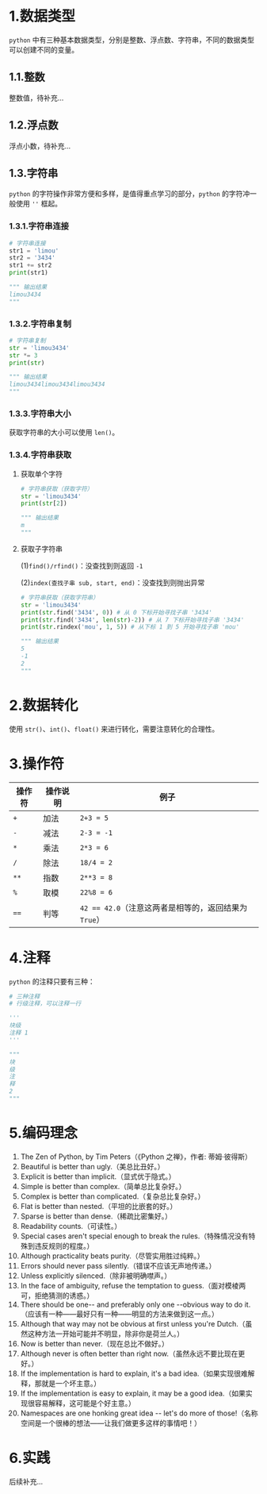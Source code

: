 # 1.数据类型

`python` 中有三种基本数据类型，分别是整数、浮点数、字符串，不同的数据类型可以创建不同的变量。

## 1.1.整数

整数值，待补充...

## 1.2.浮点数

浮点小数，待补充...

## 1.3.字符串

`python` 的字符操作非常方便和多样，是值得重点学习的部分，`python` 的字符冲一般使用 `''` 框起。

### 1.3.1.字符串连接

```python
# 字符串连接
str1 = 'limou'
str2 = '3434'
str1 += str2
print(str1)

""" 输出结果
limou3434
"""
```

### 1.3.2.字符串复制

```python
# 字符串复制
str = 'limou3434'
str *= 3
print(str)

""" 输出结果
limou3434limou3434limou3434
"""
```

### 1.3.3.字符串大小

获取字符串的大小可以使用 `len()`。

### 1.3.4.字符串获取

1.   获取单个字符

     ```python
     # 字符串获取（获取字符）
     str = 'limou3434'
     print(str[2])
     
     """ 输出结果
     m
     """
     ```

2.   获取子字符串

     (1)`find()/rfind()`：没查找到则返回 `-1`

     (2)`index(查找子串 sub, start, end)`：没查找到则抛出异常

     ```python
     # 字符串获取（获取字符串）
     str = 'limou3434'
     print(str.find('3434', 0)) # 从 0 下标开始寻找子串 '3434'
     print(str.find('3434', len(str)-2)) # 从 7 下标开始寻找子串 '3434'
     print(str.rindex('mou', 1, 5)) # 从下标 1 到 5 开始寻找子串 'mou'
     
     """ 输出结果
     5
     -1
     2
     """
     ```

# 2.数据转化

使用 `str()`、`int()`、`float()` 来进行转化，需要注意转化的合理性。

# 3.操作符

| 操作符 | 操作说明 | 例子                                                  |
| ------ | -------- | ----------------------------------------------------- |
| `+`    | 加法     | `2+3 = 5`                                             |
| `-`    | 减法     | `2-3 = -1`                                            |
| `*`    | 乘法     | `2*3 = 6`                                             |
| `/`    | 除法     | `18/4 = 2`                                            |
| `**`   | 指数     | `2**3 = 8`                                            |
| `%`    | 取模     | `22%8 = 6`                                            |
| `==`   | 判等     | `42 == 42.0`（注意这两者是相等的，返回结果为 `True`） |

# 4.注释

`python` 的注释只要有三种：

```python
# 三种注释
# 行级注释，可以注释一行

'''
块级
注释 1
'''

"""
块
级
注
释
2
"""
```

# 5.编码理念

1.   The Zen of Python, by Tim Peters（《Python 之禅》，作者: 蒂姆·彼得斯）
2.   Beautiful is better than ugly.（美总比丑好。）
3.   Explicit is better than implicit.（显式优于隐式。）
4.   Simple is better than complex.（简单总比复杂好。）
5.   Complex is better than complicated.（复杂总比复杂好。）
6.   Flat is better than nested.（平坦的比嵌套的好。）
7.   Sparse is better than dense.（稀疏比密集好。）
8.   Readability counts.（可读性。）
9.   Special cases aren't special enough to break the rules.（特殊情况没有特殊到违反规则的程度。）
10.   Although practicality beats purity.（尽管实用胜过纯粹。）
11.   Errors should never pass silently.（错误不应该无声地传递。）
12.   Unless explicitly silenced.（除非被明确噤声。）
13.   In the face of ambiguity, refuse the temptation to guess.（面对模棱两可，拒绝猜测的诱惑。）
14.   There should be one-- and preferably only one --obvious way to do it.（应该有一种——最好只有一种——明显的方法来做到这一点。）
15.   Although that way may not be obvious at first unless you're Dutch.（虽然这种方法一开始可能并不明显，除非你是荷兰人。）
16.   Now is better than never.（现在总比不做好。）
17.   Although never is often better than right now.（虽然永远不要比现在更好。）
18.   If the implementation is hard to explain, it's a bad idea.（如果实现很难解释，那就是一个坏主意。）
19.   If the implementation is easy to explain, it may be a good idea.（如果实现很容易解释，这可能是个好主意。）
20.   Namespaces are one honking great idea -- let's do more of those!（名称空间是一个很棒的想法——让我们做更多这样的事情吧！）

# 6.实践

后续补充...
